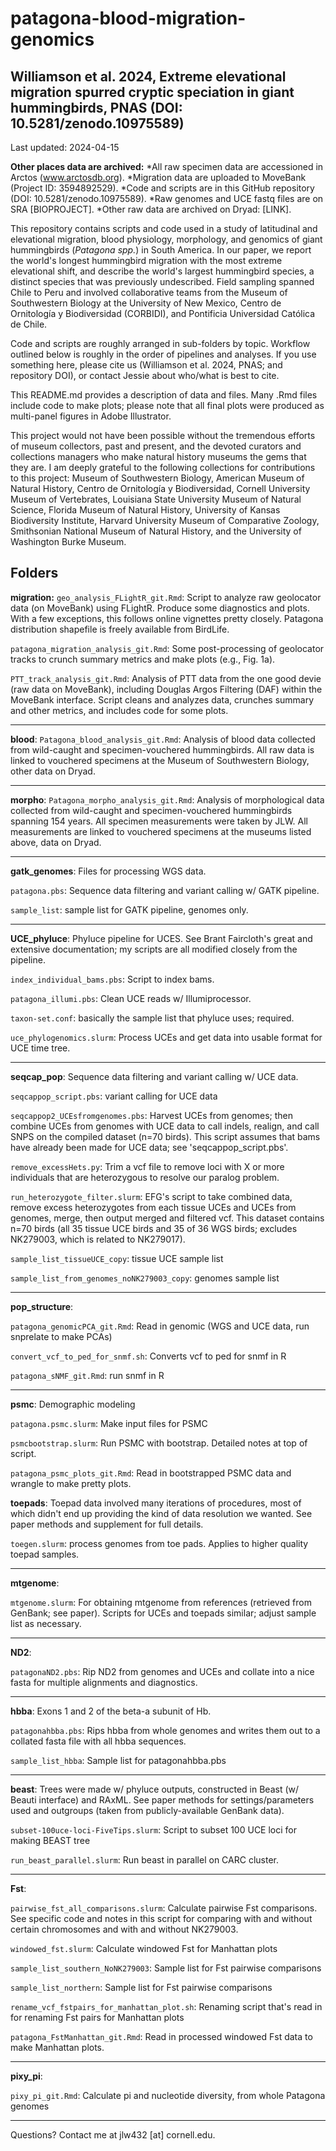# patagona-blood-migration-genomics

## Williamson et al. 2024, Extreme elevational migration spurred cryptic speciation in giant hummingbirds, PNAS (DOI: 10.5281/zenodo.10975589)

Last updated: 2024-04-15

**Other places data are archived:**
*All raw specimen data are accessioned in Arctos (www.arctosdb.org). 
*Migration data are uploaded to MoveBank (Project ID: 3594892529). 
*Code and scripts are in this GitHub repository (DOI: 10.5281/zenodo.10975589). 
*Raw genomes and UCE fastq files are on SRA [BIOPROJECT]. 
*Other raw data are archived on Dryad: [LINK]. 

This repository contains scripts and code used in a study of latitudinal and elevational migration, blood physiology, morphology, and genomics of giant hummingbirds (*Patagona spp.*) in South America. In our paper, we report the world's longest hummingbird migration with the most extreme elevational shift, and describe the world's largest hummingbird species, a distinct species that was previously undescribed. Field sampling spanned Chile to Peru and involved collaborative teams from the Museum of Southwestern Biology at the University of New Mexico, Centro de Ornitología y Biodiversidad (CORBIDI), and Pontificia Universidad Católica de Chile. 

Code and scripts are roughly arranged in sub-folders by topic. Workflow outlined below is roughly in the order of pipelines and analyses. If you use something here, please cite us (Williamson et al. 2024, PNAS; and repository DOI), or contact Jessie about who/what is best to cite. 

This README.md provides a description of data and files. Many .Rmd files include code to make plots; please note that all final plots were produced as multi-panel figures in Adobe Illustrator. 

This project would not have been possible without the tremendous efforts of museum collectors, past and present, and the devoted curators and collections managers who make natural history museums the gems that they are. I am deeply grateful to the following collections for contributions to this project: Museum of Southwestern Biology, American Museum of Natural History, Centro de Ornitología y Biodiversidad, Cornell University Museum of Vertebrates, Louisiana State University Museum of Natural Science, Florida Museum of Natural History, University of Kansas Biodiversity Institute, Harvard University Museum of Comparative Zoology, Smithsonian National Museum of Natural History, and the University of Washington Burke Museum. 


## Folders

**migration:**
`geo_analysis_FLightR_git.Rmd`: Script to analyze raw geolocator data (on MoveBank) using FLightR. Produce some diagnostics and plots. With a few exceptions, this follows online vignettes pretty closely. Patagona distribution shapefile is freely available from BirdLife. 

`patagona_migration_analysis_git.Rmd`: Some post-processing of geolocator tracks to crunch summary metrics and make plots (e.g., Fig. 1a).

`PTT_track_analysis_git.Rmd`: Analysis of PTT data from the one good devie (raw data on MoveBank), including Douglas Argos Filtering (DAF) within the MoveBank interface. Script cleans and analyzes data, crunches summary and other metrics, and includes code for some plots. 

-------

**blood**:
`Patagona_blood_analysis_git.Rmd`: Analysis of blood data collected from wild-caught and specimen-vouchered hummingbirds. All raw data is linked to vouchered specimens at the Museum of Southwestern Biology, other data on Dryad. 

-------

**morpho**:
`Patagona_morpho_analysis_git.Rmd`: Analysis of morphological data collected from wild-caught and specimen-vouchered hummingbirds spanning 154 years. All specimen measurements were taken by JLW. All measurements are linked to vouchered specimens at the museums listed above, data on Dryad.

-------

**gatk_genomes**:
Files for processing WGS data. 

`patagona.pbs`: Sequence data filtering and variant calling w/ GATK pipeline. 

`sample_list`: sample list for GATK pipeline, genomes only.

-------

**UCE_phyluce**:
Phyluce pipeline for UCES. See Brant Faircloth's great and extensive documentation; my scripts are all modified closely from the pipeline. 

`index_individual_bams.pbs`: Script to index bams. 

`patagona_illumi.pbs`: Clean UCE reads w/ Illumiprocessor. 

`taxon-set.conf`: basically the sample list that phyluce uses; required. 

`uce_phylogenomics.slurm`: Process UCEs and get data into usable format for UCE time tree. 

-------

**seqcap_pop**:
Sequence data filtering and variant calling w/ UCE data. 

`seqcappop_script.pbs`: variant calling for UCE data

`seqcappop2_UCEsfromgenomes.pbs`: Harvest UCEs from genomes; then combine UCEs from genomes with UCE data to call indels, realign, and call SNPS on the compiled dataset (n=70 birds). This script assumes that bams have already been made for UCE data; see 'seqcappop_script.pbs'. 

`remove_excessHets.py`: Trim a vcf file to remove loci with X or more individuals that are heterozygous to resolve our paralog problem. 

`run_heterozygote_filter.slurm`: EFG's script to take combined data, remove excess heterozygotes from each tissue UCEs and UCEs from genomes, merge, then output merged and filtered vcf. This dataset contains n=70 birds (all 35 tissue UCE birds and 35 of 36 WGS birds; excludes NK279003, which is related to NK279017).

`sample_list_tissueUCE_copy`: tissue UCE sample list 

`sample_list_from_genomes_noNK279003_copy`: genomes sample list 

-------

**pop_structure**:

`patagona_genomicPCA_git.Rmd`: Read in genomic (WGS and UCE data, run snprelate to make PCAs)

`convert_vcf_to_ped_for_snmf.sh`: Converts vcf to ped for snmf in R

`patagona_sNMF_git.Rmd`: run snmf in R

-------

**psmc**:
Demographic modeling 

`patagona.psmc.slurm`: Make input files for PSMC

`psmcbootstrap.slurm`: Run PSMC with bootstrap. Detailed notes at top of script.

`patagona_psmc_plots_git.Rmd`: Read in bootstrapped PSMC data and wrangle to make pretty plots. 


**toepads**: 
Toepad data involved many iterations of procedures, most of which didn't end up providing the kind of data resolution we wanted. See paper methods and supplement for full details. 

`toegen.slurm`: process genomes from toe pads. Applies to higher quality toepad samples.

-------

**mtgenome**: 

`mtgenome.slurm`: For obtaining mtgenome from references (retrieved from GenBank; see paper). Scripts for UCEs and toepads similar; adjust sample list as necessary. 

-------

**ND2**: 

`patagonaND2.pbs`: Rip ND2 from genomes and UCEs and collate into a nice fasta for multiple alignments and diagnostics. 

-------

**hbba**:
Exons 1 and 2 of the beta-a subunit of Hb. 

`patagonahbba.pbs`: Rips hbba from whole genomes and writes them out to a collated fasta file with all hbba sequences.

`sample_list_hbba`: Sample list for patagonahbba.pbs

-------

**beast**:
Trees were made w/ phyluce outputs, constructed in Beast (w/ Beauti interface) and RAxML. See paper methods for settings/parameters used and outgroups (taken from publicly-available GenBank data). 

`subset-100uce-loci-FiveTips.slurm`: Script to subset 100 UCE loci for making BEAST tree

`run_beast_parallel.slurm`: Run beast in parallel on CARC cluster. 

-------

**Fst**:

`pairwise_fst_all_comparisons.slurm`: Calculate pairwise Fst comparisons. See specific code and notes in this script for comparing with and without certain chromosomes and with and without NK279003. 

`windowed_fst.slurm`: Calculate windowed Fst for Manhattan plots

`sample_list_southern_NoNK279003`: Sample list for Fst pairwise comparisons 

`sample_list_northern`: Sample list for Fst pairwise comparisons 

`rename_vcf_fstpairs_for_manhattan_plot.sh`: Renaming script that's read in for renaming Fst pairs for Manhattan plots

`patagona_FstManhattan_git.Rmd`: Read in processed windowed Fst data to make Manhattan plots. 

-------

**pixy_pi**:

`pixy_pi_git.Rmd`: Calculate pi and nucleotide diversity, from whole Patagona genomes


-------

Questions? Contact me at jlw432 [at] cornell.edu.

